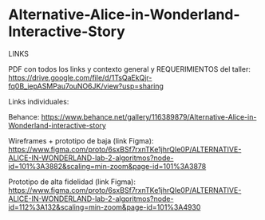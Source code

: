 # Alternative-Alice-in-Wonderland-Interactive-Story

LINKS

PDF con todos los links y contexto general y REQUERIMIENTOS del taller:
https://drive.google.com/file/d/1TsQaEkQjr-fq0B_iepASMPau7ouNO6JK/view?usp=sharing

Links individuales:

Behance: 
https://www.behance.net/gallery/116389879/Alternative-Alice-in-Wonderland-interactive-story

Wireframes + prototipo de baja (link Figma):
https://www.figma.com/proto/6sxBSf7rxnTKe1jhrQIe0P/ALTERNATIVE-ALICE-IN-WONDERLAND-lab-2-algoritmos?node-id=101%3A3882&scaling=min-zoom&page-id=101%3A3878

Prototipo de alta fidelidad (link Figma): 
https://www.figma.com/proto/6sxBSf7rxnTKe1jhrQIe0P/ALTERNATIVE-ALICE-IN-WONDERLAND-lab-2-algoritmos?node-id=112%3A132&scaling=min-zoom&page-id=101%3A4930
